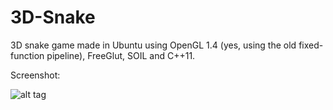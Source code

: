 # 3D-Snake
3D snake game made in Ubuntu using OpenGL 1.4 (yes, using the old fixed-function pipeline), FreeGlut, SOIL and C++11.

Screenshot:

![alt tag](https://cloud.githubusercontent.com/assets/13442473/10267250/b95aedf4-6ae9-11e5-9c17-1f6e69257669.png)
